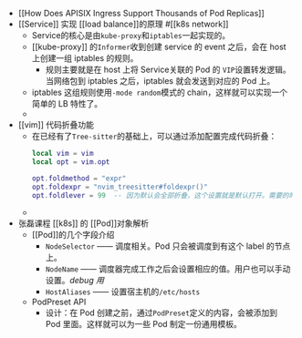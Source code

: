 - [[How Does APISIX Ingress Support Thousands of Pod Replicas]]
- [[Service]] 实现 [[load balance]]的原理 #[[k8s network]]
	- Service的核心是由`kube-proxy`和`iptables`一起实现的。
	- [[kube-proxy]] 的`Informer`收到创建 service 的 event 之后，会在 host 上创建一组 iptables 的规则。
		- 规则主要就是在 host 上将 Service关联的 Pod 的 `VIP`设置转发逻辑。当网络包到 iptables 之后，iptables 就会发送到对应的 Pod 上。
	- iptables 这组规则使用`-mode random`模式的 chain，这样就可以实现一个简单的 LB 特性了。
	-
- [[vim]] 代码折叠功能
	- 在已经有了`Tree-sitter`的基础上，可以通过添加配置完成代码折叠：
	  ```lua
	  local vim = vim
	  local opt = vim.opt
	  
	  opt.foldmethod = "expr"
	  opt.foldexpr = "nvim_treesitter#foldexpr()"
	  opt.foldlever = 99  -- 因为默认会全部折叠，这个设置就是默认打开。需要的时候手动折叠
	  ```
	-
- 张磊课程 [[k8s]] 的 [[Pod]]对象解析
	- [[Pod]]的几个字段介绍
		- `NodeSelector` —— 调度相关。Pod 只会被调度到有这个 label 的节点上。
		- `NodeName` —— 调度器完成工作之后会设置相应的值。用户也可以手动设置。*debug 用*
		- `HostAliases` —— 设置宿主机的`/etc/hosts`
	- PodPreset API
		- 设计：在 Pod 创建之前，通过`PodPreset`定义的内容，会被添加到 Pod 里面。这样就可以为一些 Pod 制定一份通用模板。